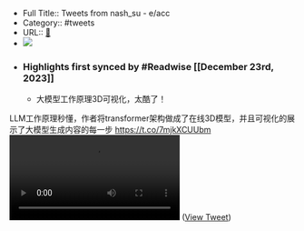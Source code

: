 - Full Title:: Tweets from nash_su - e/acc
- Category:: #tweets
- URL:: [🔗](https://twitter.com/nash_su)
- ![](https://pbs.twimg.com/profile_images/1113084498197934081/upZQx3_i.png)
- ### Highlights first synced by #Readwise [[December 23rd, 2023]]
    - 大模型工作原理3D可视化，太酷了！

LLM工作原理秒懂，作者将transformer架构做成了在线3D模型，并且可视化的展示了大模型生成内容的每一步
https://t.co/7mjkXCUUbm <video controls><source src="https://video.twimg.com/ext_tw_video/1731459695242825728/pu/vid/avc1/540x540/27sniJ15zxlfm5Gu.mp4?tag=12" type="video/mp4"><source src="https://video.twimg.com/ext_tw_video/1731459695242825728/pu/pl/ej4-osN74KhZOMvN.m3u8?tag=12&container=fmp4" type="application/x-mpegURL"><source src="https://video.twimg.com/ext_tw_video/1731459695242825728/pu/vid/avc1/320x320/Et53AC6Dvtdj6NCy.mp4?tag=12" type="video/mp4"><source src="https://video.twimg.com/ext_tw_video/1731459695242825728/pu/vid/avc1/720x720/aRKz5KFgRwGRDQrL.mp4?tag=12" type="video/mp4">Your browser does not support the video tag.</video> ([View Tweet](https://twitter.com/nash_su/status/1731459718952996909))
